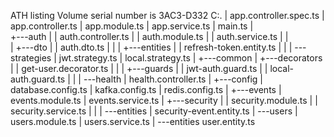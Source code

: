 ATH listing
Volume serial number is 3AC3-D332
C:.
|   app.controller.spec.ts
|   app.controller.ts
|   app.module.ts
|   app.service.ts
|   main.ts
|   
+---auth
|   |   auth.controller.ts
|   |   auth.module.ts
|   |   auth.service.ts
|   |   
|   +---dto
|   |       auth.dto.ts
|   |
|   +---entities
|   |       refresh-token.entity.ts
|   |
|   \---strategies
|           jwt.strategy.ts
|           local.strategy.ts
|
+---common
|   +---decorators
|   |       get-user.decorator.ts
|   |
|   +---guards
|   |       jwt-auth.guard.ts
|   |       local-auth.guard.ts
|   |
|   \---health
|           health.controller.ts
|
+---config
|       database.config.ts
|       kafka.config.ts
|       redis.config.ts
|
+---events
|       events.module.ts
|       events.service.ts
|
+---security
|   |   security.module.ts
|   |   security.service.ts
|   |
|   \---entities
|           security-event.entity.ts
|
\---users
    |   users.module.ts
    |   users.service.ts
    |
    \---entities
            user.entity.ts